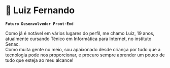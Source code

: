# 🍃 Luiz Fernando

**`Futuro Desenvolvedor Front-End`**

Como já é notável em vários lugares do perfil, me chamo Luiz, 19 anos, atualmente cursando Ténico em Informática para Internet, no instituto Senac.<br>
Como muita gente no meio, sou apaixonado desde criança por tudo que a tecnologia pode nos proporcionar, e procuro sempre aprender um pouco de tudo que esteja ao meu alcance!
